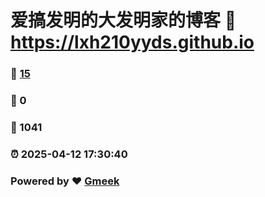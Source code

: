 # 爱搞发明的大发明家的博客 :link: https://lxh210yyds.github.io 
### :page_facing_up: [15](https://lxh210yyds.github.io/tag.html) 
### :speech_balloon: 0 
### :hibiscus: 1041 
### :alarm_clock: 2025-04-12 17:30:40 
### Powered by :heart: [Gmeek](https://github.com/Meekdai/Gmeek)
